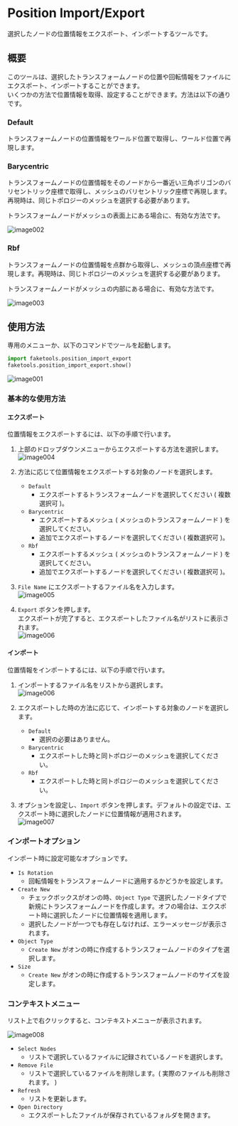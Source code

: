 # Position Import/Export

選択したノードの位置情報をエクスポート、インポートするツールです。

## 概要

このツールは、選択したトランスフォームノードの位置や回転情報をファイルにエクスポート、インポートすることができます。  
いくつかの方法で位置情報を取得、設定することができます。方法は以下の通りです。

### Default

トランスフォームノードの位置情報をワールド位置で取得し、ワールド位置で再現します。

### Barycentric

トランスフォームノードの位置情報をそのノードから一番近い三角ポリゴンのバリセントリック座標で取得し、メッシュのバリセントリック座標で再現します。
再現時は、同じトポロジーのメッシュを選択する必要があります。

トランスフォームノードがメッシュの表面上にある場合に、有効な方法です。

![image002](images/position_import_export/image002.png) 

### Rbf

トランスフォームノードの位置情報を点群から取得し、メッシュの頂点座標で再現します。再現時は、同じトポロジーのメッシュを選択する必要があります。

トランスフォームノードがメッシュの内部にある場合に、有効な方法です。

![image003](images/position_import_export/image003.png) 

## 使用方法

専用のメニューか、以下のコマンドでツールを起動します。

```python
import faketools.position_import_export
faketools.position_import_export.show()
```

![image001](images/position_import_export/image001.png)

### 基本的な使用方法

#### エクスポート

位置情報をエクスポートするには、以下の手順で行います。

1. 上部のドロップダウンメニューからエクスポートする方法を選択します。  
  ![image004](images/position_import_export/image004.png)

2. 方法に応じて位置情報をエクスポートする対象のノードを選択します。  

     - `Default`  
       - エクスポートするトランスフォームノードを選択してください ( 複数選択可 )。
     - `Barycentric`  
       - エクスポートするメッシュ ( メッシュのトランスフォームノード ) を選択してください。
       - 追加でエクスポートするノードを選択してください ( 複数選択可 )。
     - `Rbf`  
       - エクスポートするメッシュ ( メッシュのトランスフォームノード ) を選択してください。
        - 追加でエクスポートするノードを選択してください ( 複数選択可 )。
    
3. `File Name` にエクスポートするファイル名を入力します。  
  ![image005](images/position_import_export/image005.png)

4. `Export` ボタンを押します。  
  エクスポートが完了すると、エクスポートしたファイル名がリストに表示されます。  
  ![image006](images/position_import_export/image006.png)

#### インポート

位置情報をインポートするには、以下の手順で行います。

1. インポートするファイル名をリストから選択します。  
  ![image006](images/position_import_export/image006.png)

2. エクスポートした時の方法に応じて、インポートする対象のノードを選択します。  
     - `Default`  
       - 選択の必要はありません。
     - `Barycentric`  
       - エクスポートした時と同トポロジーのメッシュを選択してください。
     - `Rbf`  
        - エクスポートした時と同トポロジーのメッシュを選択してください。

3. オプションを設定し、`Import` ボタンを押します。デフォルトの設定では、エクスポート時に選択したノードに位置情報が適用されます。  
  ![image007](images/position_import_export/image007.png)

### インポートオプション

インポート時に設定可能なオプションです。

- `Is Rotation`  
  - 回転情報をトランスフォームノードに適用するかどうかを設定します。
- `Create New`  
  - チェックボックスがオンの時、`Object Type` で選択したノードタイプで新規にトランスフォームノードを作成します。オフの場合は、エクスポート時に選択したノードに位置情報を適用します。
  - 選択したノードが一つでも存在しなければ、エラーメッセージが表示されます。
- `Object Type`  
  - `Create New` がオンの時に作成するトランスフォームノードのタイプを選択します。
- `Size`  
  - `Create New` がオンの時に作成するトランスフォームノードのサイズを設定します。
  
### コンテキストメニュー

リスト上で右クリックすると、コンテキストメニューが表示されます。

![image008](images/position_import_export/image008.png)

- `Select Nodes`  
  - リストで選択しているファイルに記録されているノードを選択します。
- `Remove File`  
  - リストで選択しているファイルを削除します。( 実際のファイルも削除されます。 )
- `Refresh`  
  - リストを更新します。
- `Open Directory`  
  - エクスポートしたファイルが保存されているフォルダを開きます。
